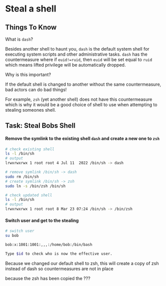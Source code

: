 # Steal a shell

## Things To Know

<question></question>
What is `dash`?

<answer></answer>
Besides another shell to haunt you, `dash` is the default system shell for executing system
scripts and other administrative tasks. `dash` has the countermeasure where if `euid!=ruid`, then
`euid` will be set equal to `ruid` which means lifted privilege will be automatically dropped.

<question></question>
Why is this important?

<answer></answer>
If the default shell is changed to another without the same countermeasure, bad actors can do bad
things!

For example, `zsh` (yet another shell) does not have this countermeasure which is why it would be
a good choice of shell to use when attempting to stealing someones shell.

## Task: Steal Bobs Shell

#### Remove the symlink to the existing shell `dash` and create a new one to `zsh`

```bash
# check existing shell
ls -l /bin/sh
# output
lrwxrwxrwx 1 root root 4 Jul 11  2022 /bin/sh -> dash

# remove symlink /bin/sh -> dash
sudo rm /bin/sh
# create symlink /bin/sh -> zsh
sudo ln -s /bin/zsh /bin/sh

# check updated shell
ls -l /bin/sh
# output
lrwxrwxrwx 1 root root 8 Mar 23 07:24 /bin/sh -> /bin/zsh
```


#### Switch user and get to the stealing

```bash
# switch user
su bob

bob:x:1001:1001:,,,:/home/bob:/bin/bash

Type $id to check who is now the effective user.
```

<!--  -->




Because we changed our default shell to zsh, this will create a copy of zsh instead of dash so
countermeasures are not in place


because the zsh has been copied the ???

